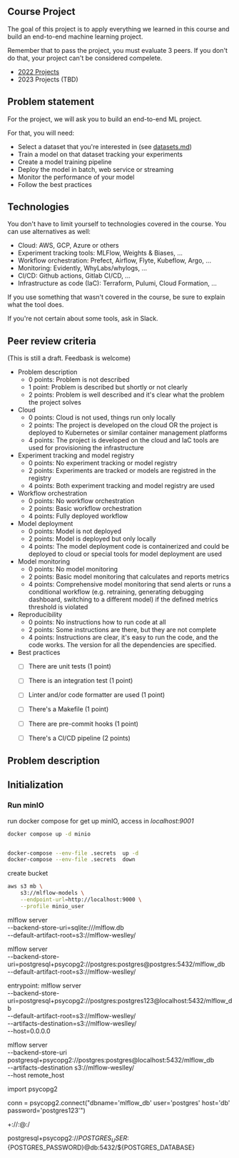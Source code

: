 ## Course Project

The goal of this project is to apply everything we learned
in this course and build an end-to-end machine learning project.

Remember that to pass the project, you must evaluate 3 peers. If you don't do that, your project can't be considered compelete.  

* [2022 Projects](../cohorts/2022/07-project)
* 2023 Projects (TBD)


## Problem statement

For the project, we will ask you to build an end-to-end ML project. 

For that, you will need:

* Select a dataset that you're interested in (see [datasets.md](https://github.com/DataTalksClub/data-engineering-zoomcamp/blob/main/week_7_project/datasets.md))
* Train a model on that dataset tracking your experiments
* Create a model training pipeline
* Deploy the model in batch, web service or streaming
* Monitor the performance of your model
* Follow the best practices 


## Technologies 

You don't have to limit yourself to technologies covered in the course. You can use alternatives as well:

* Cloud: AWS, GCP, Azure or others
* Experiment tracking tools: MLFlow, Weights & Biases, ... 
* Workflow orchestration: Prefect, Airflow, Flyte, Kubeflow, Argo, ...
* Monitoring: Evidently, WhyLabs/whylogs, ...
* CI/CD: Github actions, Gitlab CI/CD, ...
* Infrastructure as code (IaC): Terraform, Pulumi, Cloud Formation, ...

If you use something that wasn't covered in the course, 
be sure to explain what the tool does.

If you're not certain about some tools, ask in Slack.


## Peer review criteria

(This is still a draft. Feedbask is welcome)

* Problem description
    * 0 points: Problem is not described
    * 1 point: Problem is described but shortly or not clearly 
    * 2 points: Problem is well described and it's clear what the problem the project solves
* Cloud
    * 0 points: Cloud is not used, things run only locally
    * 2 points: The project is developed on the cloud OR the project is deployed to Kubernetes or similar container management platforms
    * 4 points: The project is developed on the cloud and IaC tools are used for provisioning the infrastructure
* Experiment tracking and model registry
    * 0 points: No experiment tracking or model registry
    * 2 points: Experiments are tracked or models are registred in the registry
    * 4 points: Both experiment tracking and model registry are used
* Workflow orchestration
    * 0 points: No workflow orchestration
    * 2 points: Basic workflow orchestration
    * 4 points: Fully deployed workflow 
* Model deployment
    * 0 points: Model is not deployed
    * 2 points: Model is deployed but only locally
    * 4 points: The model deployment code is containerized and could be deployed to cloud or special tools for model deployment are used
* Model monitoring
    * 0 points: No model monitoring
    * 2 points: Basic model monitoring that calculates and reports metrics
    * 4 points: Comprehensive model monitoring that send alerts or runs a conditional workflow (e.g. retraining, generating debugging dashboard, switching to a different model) if the defined metrics threshold is violated
* Reproducibility
    * 0 points: No instructions how to run code at all
    * 2 points: Some instructions are there, but they are not complete
    * 4 points: Instructions are clear, it's easy to run the code, and the code works. The version for all the dependencies are specified.
* Best practices
    * [ ] There are unit tests (1 point)
    * [ ] There is an integration test (1 point)
    * [ ] Linter and/or code formatter are used (1 point)
    * [ ] There's a Makefile (1 point)
    * [ ] There are pre-commit hooks (1 point)
    * [ ] There's a CI/CD pipeline (2 points)




## Problem description


## Initialization

### Run minIO

run docker compose for get up minIO, access in *localhost:9001*
```sh
docker compose up -d minio


docker-compose --env-file .secrets  up -d
docker-compose --env-file .secrets  down
```

create bucket
```sh
aws s3 mb \
    s3://mlflow-models \
    --endpoint-url=http://localhost:9000 \
    --profile minio_user
```

mlflow server \
    --backend-store-uri=sqlite:///mlflow.db \
    --default-artifact-root=s3://mlflow-weslley/


mlflow server \
    --backend-store-uri=postgresql+psycopg2://postgres:postgres@postgres:5432/mlflow_db \
    --default-artifact-root=s3://mlflow-weslley/


entrypoint: mlflow server \
            --backend-store-uri=postgresql+psycopg2://postgres:postgres123@localhost:5432/mlflow_db \
            --default-artifact-root=s3://mlflow-weslley/ \
            --artifacts-destination=s3://mlflow-weslley/ \
            --host=0.0.0.0


mlflow server \
  --backend-store-uri postgresql+psycopg2://postgres:postgres@localhost:5432/mlflow_db \
  --artifacts-destination s3://mlflow-weslley/ \
  --host remote_host


import psycopg2

conn = psycopg2.connect("dbname='mlflow_db' user='postgres' host='db' password='postgres123'")

<dialect>+<driver>://<username>:<password>@<host>:<port>/<database>


postgresql+psycopg2://${POSTGRES_USER}:${POSTGRES_PASSWORD}@db:5432/${POSTGRES_DATABASE}





